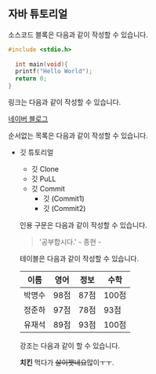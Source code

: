 ## 자바 튜토리얼

소스코드 블록은 다음과 같이 작성할 수 있습니다. 

```c
#include <stdio.h>
  
  int main(void){
  printf("Hello World");
  return 0;
}
```

링크는 다음과 같이 작성할 수 있습니다. 

 [네이버 블로그](https://blog.naver.com/gwgtis135)

순서없는 목록은 다음과 같이 작성할 수 있습니다. 

* 깃 튜토리얼
  * 깃 Clone
  * 깃 PuLL
  * 깃 Commit
    * 깃 (Commit1)
    * 깃 (Commit2)


  인용 구문은 다음과 같이 작성할 수 있습니다. 
  > '공부합시다.' - 종현 -
  
  테이블은 다음과 같이 작성할 수 있습니다. 
  
    이름|영어|정보|수학
    ---|---|---|---
    박명수|98점|87점|100점|
    정준하|97점|78점|93점|
    유재석|89점|93점|100점|
    
    강조는 다음과 같이 할 수 있습니다. 
    
    **치킨** 먹다가 ~~살이쪗네요~~많이ㅜㅜ.
